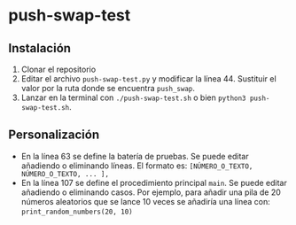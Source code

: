 # push-swap-test

## Instalación

1. Clonar el repositorio
2. Editar el archivo `push-swap-test.py` y modificar la línea 44. Sustituir el valor por la ruta donde se encuentra `push_swap`.
3. Lanzar en la terminal con `./push-swap-test.sh` o bien `python3 push-swap-test.sh`.

## Personalización

- En la línea 63 se define la batería de pruebas. Se puede editar añadiendo o eliminando líneas. El formato es:
    `[NÚMERO_O_TEXTO, NÚMERO_O_TEXTO, ... ],`
- En la línea 107 se define el procedimiento principal `main`. Se puede editar añadiendo o eliminando casos. Por ejemplo, para añadir una pila de 20 números aleatorios que se lance 10 veces se añadiría una línea con:
    `print_random_numbers(20, 10)`